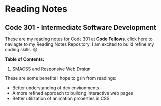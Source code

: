 # Reading Notes
## Code 301 - Intermediate Software Development
These are my reading notes for Code 301 at **Code Fellows**. [click here](https://github.com/Seon2020/reading-notes.git) to naviagte to my Reading Notes Repository. I am excited to build refine my coding skills. :smile: 

**Table of Contents:**
1. [SMACSS and Responsive Web Design](https://github.com/Seon2020/reading-notes/blob/master/01.md)


These are some benefits I hope to gain from readings:
- Better understanding of dev environments
- A more refined approach to building interactive web pages
- Better utilization of animation properties in CSS


